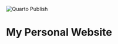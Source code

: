 ![Quarto Publish](https://github.com/github/docs/actions/workflows/publish.yml/badge.svg)
# My Personal Website
